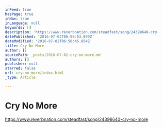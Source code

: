 ```yaml
---
inFeed: true
hasPage: true
inNav: true
inLanguage: null
keywords: []
description: 'https://www.reverbnation.com/steadfast/song/24398640-cry-no-more'
datePublished: '2016-07-02T06:58:53.899Z'
dateModified: '2016-07-02T06:58:45.854Z'
title: Cry No More
author: []
sourcePath: _posts/2016-07-02-cry-no-more.md
authors: []
publisher: null
starred: false
url: cry-no-more/index.html
_type: Article

---
```

# Cry No More

https://www.reverbnation.com/steadfast/song/24398640-cry-no-more